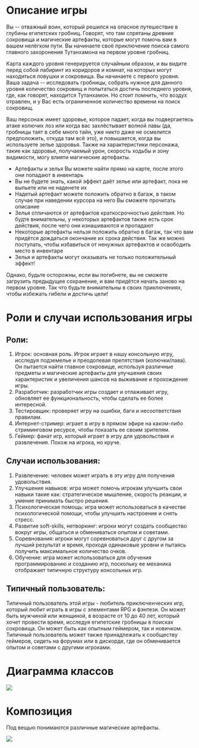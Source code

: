 # Описание игры
Вы -- отважный воин, который решился на опасное путешествие в глубины египетских гробниц. Говорят, что там спрятаны древние сокровища и магические артефакты, которые могут помочь вам в вашем нелёгком пути. Вы начинаете своё приключение поиска самого главного захоронения Тутанхамона на первом уровне гробниц.

Карта каждого уровня генерируется случайным образом, и вы видите перед собой лабиринт из коридоров и комнат, на которых могут находиться ловушки и сокровища. Вы начинаете с первого уровня. Ваша задача -- исследовать гробницы, собрать нужное для данного уровня количество сокровищ и попытаться достичь последнего уровня, где, как говорят, находится Тутанхамон. Но стоит помнить, что воздух отравлен, и у Вас есть ограниченное количество времени на поиск сокровищ.

Ваш персонаж имеет здоровье, которое падает, когда вы подвергаетесь атаке колючих лоз или когда вас захлёстывает волной лавы (да, гробницы таят в себе много тайн, уже никто даже не осмелится предположить, откуда там всё это), и повышается, когда вы используете зелье здоровья. Также на характеристики персонажа, такие как здоровье, получаемый урон, скорость ходьбы и зону видимости, могу влияти магические артефакты.

* Артефакты и зелья Вы можете найти прямо на карте, после этого они попадают в инвентарь
* Вы не будете знать, какой эффект даёт зелье или артефакт, пока не выпьете или не наденете их
* Надетый артефакт можете положить обратно в багаж, в таком случае при наведении курсора на него Вы сможете прочитать описание
* Зелья отличаются от артефактов краткосрочностью действия. Но будте внимательны, у некоторых артефактов также есть срок действия, после чего они изнашиваются и пропадают
* Некоторые артефакты нельзя положить обратно в багаж, так что вам придётся дождаться окончание их срока действия. Так же можно поступать, чтобы избавиться от ненужных артефактов и освободить место в инвентаре
* Зелья и артефакты могут оказывать не только положительный эффект!

Однако, будьте осторожны, если вы погибнете, вы не сможете загрузить предыдущее сохранение, и вам придётся начать заново на первом уровне. Так что будьте внимательны в своих приключениях, чтобы избежать гибели и достичь цели!

# Роли и случаи использования игры

## Роли:
1. Игрок: основная роль. Игрок играет в нашу консольную игру, исследуя подземелье и преодолевая препятствия (колючки/лава). Он пытается найти главное сокровище, используя различные предметы и магические артефакты для улучшения своих характеристик и увеличения шансов на выживание и прохождение игры.
2. Разработчик: разработчик игры создает и отлаживает игру, обновляет ее функциональность, чтобы сделать ее более интересной.
3. Тестировщик: проверяет игру на ошибки, баги и несоответствия правилам.
4. Интернет-стример: играет в игру в прямом эфире на каком-либо стриминговом ресурсе, чтобы показать ее своим зрителям.
5. Геймер: фанат игр, который играет в игру для удовольствия и развлечения. Похож на игрока, но круче.

## Случаи использования:
1. Развлечение: человек может играть в эту игру для получения удовольствия.
2. Улучшение навыков: игра может помочь игрокам улучшить свои навыки такие как: стратегическое мышление, скорость реакции, и умение принимать быстро решения.
3. Психологическая помощь: игра может использоваться в качестве психологической помощи, чтобы улучшить настроение и снять стресс.
4. Развитие soft-skills, нетворкинг: игроки могут создать сообщество вокруг игры, общаться и обмениваться опытом и советами.
5. Соревнования: игроки могут соревноваться друг с другом за лучший результат и время, проходя одинаковые уровни и пытаясь получить максимальное количество очков.
6. Обучение: игра может использоваться для обучения программированию и созданию игр, поскольку ее механика отображает типичную структуру консольных игр.

## Типичный пользователь:
Типичный пользователь этой игры - любитель приключенческих игр, который любит играть в игры с элементами RPG и фэнтези. Он может быть мужчиной или женщиной, в возрасте от 10 до 40 лет, который хочет провести время, исследуя египетские гробницы в поисках сокровища. Он может быть как опытным геймером, так и новичком. Типичный пользователь может также принадлежать к сообществу геймеров, сидеть на форумах или в дискорде, где он обменивается опытом и советами с другими игроками.

# Диаграмма классов

![](https://github.com/LadaNikitina/CLI/blob/hw6/Class_diagram.png)

# Композиция
Под вещью понимаются различные магические артефакты.


![](https://github.com/LadaNikitina/CLI/blob/hw6/Диаграмма%20компонент.jpg)
